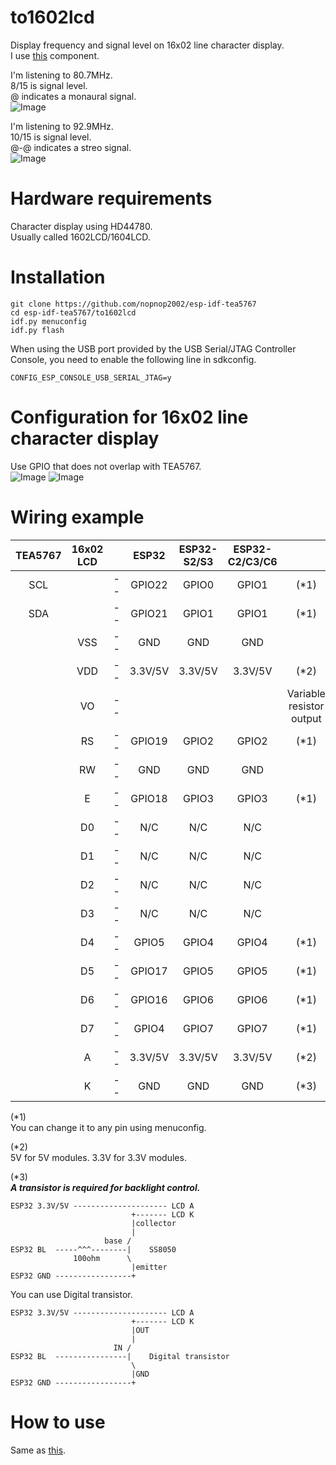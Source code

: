 # to1602lcd
Display frequency and signal level on 16x02 line character display.   
I use [this](https://github.com/UncleRus/esp-idf-lib/tree/master/components/hd44780) component.

I'm listening to 80.7MHz.   
8/15 is signal level.   
@ indicates a monaural signal.   
![Image](https://github.com/user-attachments/assets/fa2a27e0-bcf0-425c-b633-53eeb1902ceb)

I'm listening to 92.9MHz.   
10/15 is signal level.   
@-@ indicates a streo signal.   
![Image](https://github.com/user-attachments/assets/e4363811-f03e-4319-b5e8-9a88eaaf6897)

# Hardware requirements
Character display using HD44780.   
Usually called 1602LCD/1604LCD.   

# Installation
```
git clone https://github.com/nopnop2002/esp-idf-tea5767
cd esp-idf-tea5767/to1602lcd
idf.py menuconfig
idf.py flash
```

When using the USB port provided by the USB Serial/JTAG Controller Console, you need to enable the following line in sdkconfig.   
```
CONFIG_ESP_CONSOLE_USB_SERIAL_JTAG=y
```


# Configuration for 16x02 line character display
Use GPIO that does not overlap with TEA5767.   
![Image](https://github.com/user-attachments/assets/ee025a5a-3be4-41d3-a7b3-b980f9003a20)
![Image](https://github.com/user-attachments/assets/b4fbb81a-4325-4bc9-b97f-c89d6cb0920b)

# Wiring example
|TEA5767|16x02 LCD||ESP32|ESP32-S2/S3|ESP32-C2/C3/C6||
|:-:|:-:|:-:|:-:|:-:|:-:|:-:|
|SCL||--|GPIO22|GPIO0|GPIO1|(*1)|
|SDA||--|GPIO21|GPIO1|GPIO1|(*1)|
||VSS|--|GND|GND|GND||
||VDD|--|3.3V/5V|3.3V/5V|3.3V/5V|(*2)|
||VO|--||||Variable resistor output|
||RS|--|GPIO19|GPIO2|GPIO2|(*1)|
||RW|--|GND|GND|GND||
||E|--|GPIO18|GPIO3|GPIO3|(*1)|
||D0|--|N/C|N/C|N/C||
||D1|--|N/C|N/C|N/C||
||D2|--|N/C|N/C|N/C||
||D3|--|N/C|N/C|N/C||
||D4|--|GPIO5|GPIO4|GPIO4|(*1)|
||D5|--|GPIO17|GPIO5|GPIO5|(*1)|
||D6|--|GPIO16|GPIO6|GPIO6|(*1)|
||D7|--|GPIO4|GPIO7|GPIO7|(*1)|
||A|--|3.3V/5V|3.3V/5V|3.3V/5V|(*2)|
||K|--|GND|GND|GND|(*3)|

(*1)   
You can change it to any pin using menuconfig.   

(*2)   
5V for 5V modules. 3.3V for 3.3V modules.   

(*3)   
___A transistor is required for backlight control.___   
```
ESP32 3.3V/5V --------------------- LCD A
                           +------- LCD K
                           |collector
                           |
                     base /
ESP32 BL  -----^^^--------|    SS8050
              100ohm      \
                           |emitter
ESP32 GND -----------------+
```

You can use Digital transistor.   
```
ESP32 3.3V/5V --------------------- LCD A
                           +------- LCD K
                           |OUT
                           |
                       IN /
ESP32 BL  ----------------|    Digital transistor
                           \
                           |GND
ESP32 GND -----------------+
```


# How to use   
Same as [this](https://github.com/nopnop2002/esp-idf-tea5767/tree/main/withKeys).   
